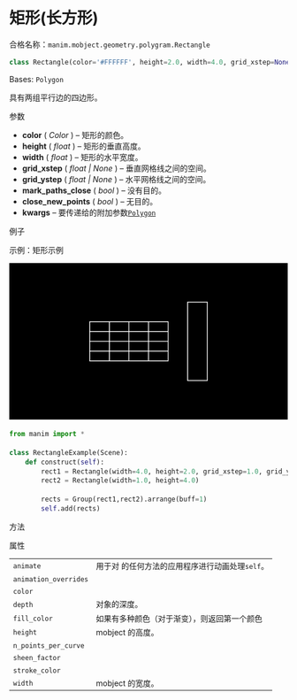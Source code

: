 # 矩形(长方形)

合格名称：`manim.mobject.geometry.polygram.Rectangle`

```py
class Rectangle(color='#FFFFFF', height=2.0, width=4.0, grid_xstep=None, grid_ystep=None, mark_paths_closed=True, close_new_points=True, **kwargs)
```

Bases: `Polygon`

具有两组平行边的四边形。

参数

- **color** ( _Color_ ) – 矩形的颜色。
- **height** ( _float_ ) – 矩形的垂直高度。
- **width** ( _float_ ) – 矩形的水平宽度。
- **grid_xstep** ( _float_ _|_ _None_ ) – 垂直网格线之间的空间。
- **grid_ystep** ( _float_ _|_ _None_ ) – 水平网格线之间的空间。
- **mark_paths_close** ( _bool_ ) – 没有目的。
- **close_new_points** ( _bool_ ) – 无目的。
- **kwargs** – 要传递给的附加参数[`Polygon`]()

例子

示例：矩形示例

![RectangleExample-1.png](../../static/RectangleExample-1.png)


```py
from manim import *

class RectangleExample(Scene):
    def construct(self):
        rect1 = Rectangle(width=4.0, height=2.0, grid_xstep=1.0, grid_ystep=0.5)
        rect2 = Rectangle(width=1.0, height=4.0)

        rects = Group(rect1,rect2).arrange(buff=1)
        self.add(rects)
```


方法



属性

|||
|-|-|
`animate`|用于对 的任何方法的应用程序进行动画处理`self`。
`animation_overrides`|
`color`|
`depth`|对象的深度。
`fill_color`|如果有多种颜色（对于渐变），则返回第一个颜色
`height`|mobject 的高度。
`n_points_per_curve`|
`sheen_factor`|
`stroke_color`|
`width`|mobject 的宽度。

